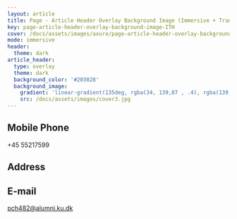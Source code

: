 ```yaml
---
layout: article
title: Page - Article Header Overlay Background Image (Immersive + Translucent Header)
key: page-article-header-overlay-background-image-ITH
cover: /docs/assets/images/axure/page-article-header-overlay-background-image-immersive-translucent-header.jpg
mode: immersive
header:
  theme: dark
article_header:
  type: overlay
  theme: dark
  background_color: '#203028'
  background_image:
    gradient: 'linear-gradient(135deg, rgba(34, 139,87 , .4), rgba(139, 34, 139, .4))'
    src: /docs/assets/images/cover3.jpg
---
```



## Mobile Phone
+45 55217599
## Address

## E-mail
pch482@alumni.ku.dk
